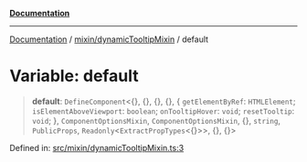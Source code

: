 [**Documentation**](../../../README.md)

***

[Documentation](../../../README.md) / [mixin/dynamicTooltipMixin](../README.md) / default

# Variable: default

> **default**: `DefineComponent`\<\{\}, \{\}, \{\}, \{\}, \{ `getElementByRef`: `HTMLElement`; `isElementAboveViewport`: `boolean`; `onTooltipHover`: `void`; `resetTooltip`: `void`; \}, `ComponentOptionsMixin`, `ComponentOptionsMixin`, \{\}, `string`, `PublicProps`, `Readonly`\<`ExtractPropTypes`\<\{\}\>\>, \{\}, \{\}\>

Defined in: [src/mixin/dynamicTooltipMixin.ts:3](https://github.com/joeng03/RepoSense/blob/3f722058ea4a4c6de9dfb6b764fc6baf0e159e62/frontend/src/mixin/dynamicTooltipMixin.ts#L3)
